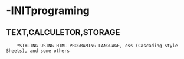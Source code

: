 # -INITprograming
## TEXT,CALCULETOR,STORAGE 

        *STYLING USING HTML PROGRAMING LANGUAGE, css (Cascading Style Sheets), and some others
        
        
  
